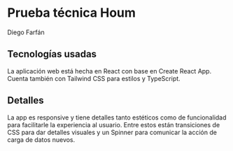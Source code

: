 # Prueba técnica Houm

Diego Farfán

## Tecnologías usadas

La aplicación web está hecha en React con base en Create React App.
Cuenta también con Tailwind CSS para estilos y TypeScript.

## Detalles

La app es responsive y tiene detalles tanto estéticos como de funcionalidad para
facilitarle la experiencia al usuario. Entre estos están transiciones de CSS para 
dar detalles visuales y un Spinner para comunicar la acción de carga de datos nuevos.

